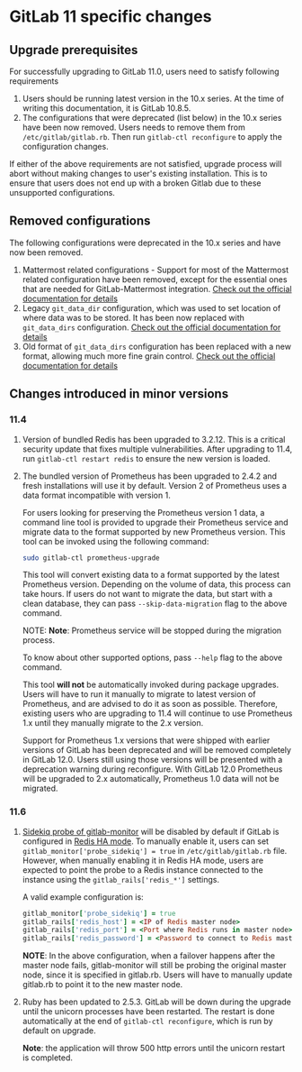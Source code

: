 # GitLab 11 specific changes

## Upgrade prerequisites
For successfully upgrading to GitLab 11.0, users need to satisfy following
requirements
1. Users should be running latest version in the 10.x series. At the time of
   writing this documentation, it is GitLab 10.8.5.
2. The configurations that were deprecated (list below) in the 10.x series have
   been now removed. Users needs to remove them from `/etc/gitlab/gitlab.rb`. Then run `gitlab-ctl reconfigure` to apply the configuration changes.

If either of the above requirements are not satisfied, upgrade process will
abort without making changes to user's existing installation. This is to ensure
that users does not end up with a broken Gitlab due to these unsupported
configurations.

## Removed configurations
The following configurations were deprecated in the 10.x series and have now
been removed.
1. Mattermost related configurations - Support for most of the Mattermost
   related configuration have been removed, except for the essential ones that
   are needed for GitLab-Mattermost integration. [Check out the official documentation for details](https://docs.gitlab.com/omnibus/gitlab-mattermost/#upgrading-gitlab-mattermost-from-versions-prior-to-11-0)
2. Legacy `git_data_dir` configuration, which was used to set location of where
   data was to be stored. It has been now replaced with `git_data_dirs`
   configuration. [Check out the official documentation for details](https://docs.gitlab.com/omnibus/settings/configuration.html#storing-git-data-in-an-alternative-directory)
3. Old format of `git_data_dirs` configuration has been replaced with a new
   format, allowing much more fine grain control. [Check out the official documentation for details](https://docs.gitlab.com/omnibus/settings/configuration.html#storing-git-data-in-an-alternative-directory)

## Changes introduced in minor versions

### 11.4

1.  Version of bundled Redis has been upgraded to 3.2.12. This is a critical
    security update that fixes multiple vulnerabilities. After upgrading to 11.4,
    run `gitlab-ctl restart redis` to ensure the new version is loaded.

1.  The bundled version of Prometheus has been upgraded to 2.4.2 and fresh
    installations will use it by default. Version 2 of Prometheus uses a data
    format incompatible with version 1.

    For users looking for preserving the Prometheus version 1 data, a command
    line tool is provided to upgrade their Prometheus service and migrate data to
    the format supported by new Prometheus version.  This tool can be invoked
    using the following command:

    ```bash
    sudo gitlab-ctl prometheus-upgrade
    ```

    This tool will convert existing data to a format supported by the latest
    Prometheus version. Depending on the volume of data, this process can take
    hours.  If users do not want to migrate the data, but start with a clean
    database, they can pass `--skip-data-migration` flag to the above command.

    NOTE: **Note**: Prometheus service will be stopped during the migration process.

    To know about other supported options, pass `--help` flag to the above
    command.

    This tool **will not** be automatically invoked during package upgrades.
    Users will have to run it manually to migrate to latest version of
    Prometheus, and are advised to do it as soon as possible. Therefore, existing
    users who are upgrading to 11.4 will continue to use Prometheus 1.x until
    they manually migrate to the 2.x version.

    Support for Prometheus 1.x versions that were shipped with earlier versions
    of GitLab has been deprecated and will be removed completely in GitLab 12.0.
    Users still using those versions will be presented with a deprecation warning
    during reconfigure. With GitLab 12.0 Prometheus will be upgraded to 2.x automatically,
    Prometheus 1.0 data will not be migrated.

### 11.6

1. [Sidekiq probe of gitlab-monitor](https://docs.gitlab.com/ee/administration/monitoring/prometheus/gitlab_monitor_exporter.html)
   will be disabled by default if GitLab is configured in [Redis HA mode](https://docs.gitlab.com/ee/administration/high_availability/redis.html).
   To manually enable it, users can set `gitlab_monitor['probe_sidekiq'] = true`
   in `/etc/gitlab/gitlab.rb` file. However, when manually enabling it in Redis
   HA mode, users are expected to point the probe to a Redis instance connected
   to the instance using the `gitlab_rails['redis_*']` settings.

   A valid example configuration is:

    ```ruby
    gitlab_monitor['probe_sidekiq'] = true
    gitlab_rails['redis_host'] = <IP of Redis master node>
    gitlab_rails['redis_port'] = <Port where Redis runs in master node>
    gitlab_rails['redis_password'] = <Password to connect to Redis master>
    ```

    **NOTE**: In the above configuration, when a failover happens after the
    master node fails, gitlab-monitor will still be probing the original master
    node, since it is specified in gitlab.rb. Users will have to manually update
    gitlab.rb to point it to the new master node.

2. Ruby has been updated to 2.5.3. GitLab will be down during the upgrade until
   the unicorn processes have been restarted. The restart is done automatically
   at the end of `gitlab-ctl reconfigure`, which is run by default on upgrade.

   **Note**: the application will throw 500 http errors until the unicorn
   restart is completed.
